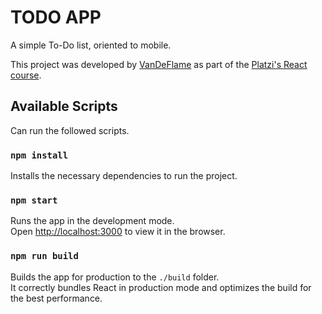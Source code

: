 # TODO APP

A simple To-Do list, oriented to mobile.

This project was developed by [VanDeFlame](https://github.com/VanDeFlame) as part of the [Platzi's React course](https://platzi.com/cursos/react/).

## Available Scripts

Can run the followed scripts.

### `npm install`

Installs the necessary dependencies to run the project.

### `npm start`

Runs the app in the development mode.\
Open [http://localhost:3000](http://localhost:3000) to view it in the browser.

### `npm run build`

Builds the app for production to the `./build` folder.\
It correctly bundles React in production mode and optimizes the build for the best performance.
